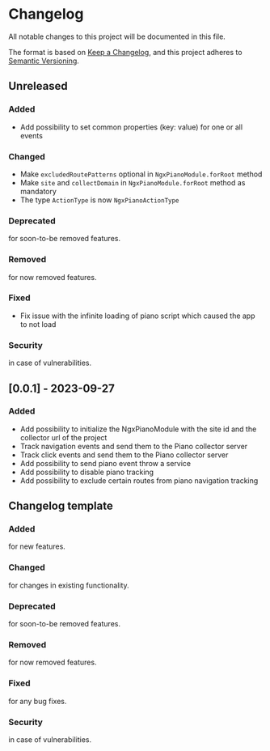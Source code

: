 # Changelog

All notable changes to this project will be documented in this file.

The format is based on [Keep a Changelog](https://keepachangelog.com/en/1.0.0/), and this project adheres
to [Semantic Versioning](https://semver.org/spec/v2.0.0.html).

## Unreleased

### Added

- Add possibility to set common properties (key: value) for one or all events

### Changed

- Make `excludedRoutePatterns` optional in `NgxPianoModule.forRoot` method
- Make `site` and `collectDomain` in `NgxPianoModule.forRoot` method as mandatory
- The type `ActionType` is now `NgxPianoActionType`

### Deprecated

for soon-to-be removed features.

### Removed

for now removed features.

### Fixed

- Fix issue with the infinite loading of piano script which caused the app to not load

### Security

in case of vulnerabilities.

## [0.0.1] - 2023-09-27

### Added

- Add possibility to initialize the NgxPianoModule with the site id and the collector url of the project
- Track navigation events and send them to the Piano collector server
- Track click events and send them to the Piano collector server
- Add possibility to send piano event throw a service
- Add possibility to disable piano tracking
- Add possibility to exclude certain routes from piano navigation tracking

## Changelog template

### Added

for new features.

### Changed

for changes in existing functionality.

### Deprecated

for soon-to-be removed features.

### Removed

for now removed features.

### Fixed

for any bug fixes.

### Security

in case of vulnerabilities.
